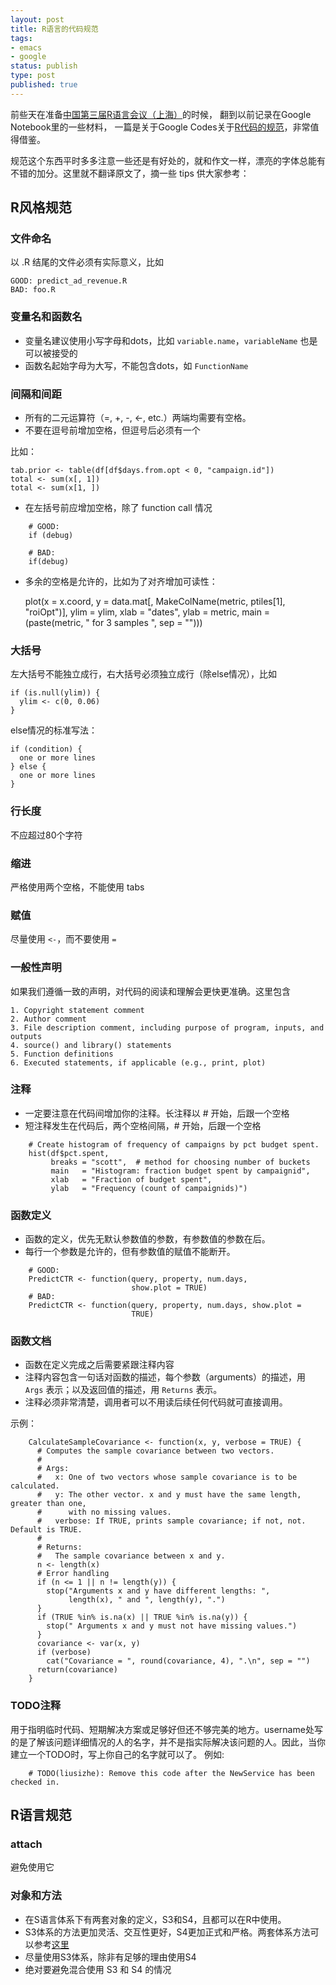 ```yaml
--- 
layout: post
title: R语言的代码规范
tags: 
- emacs
- google
status: publish
type: post
published: true
---
```

前些天在准备<a href="http://cos.name/chinar/chinar-2010/" target="_blank">中国第三届R语言会议（上海）</a>的时候，
翻到以前记录在Google Notebook里的一些材料，
一篇是关于Google Codes关于<a href="http://google-styleguide.googlecode.com/svn/trunk/google-r-style.html">R代码的规范</a>，非常值得借鉴。

规范这个东西平时多多注意一些还是有好处的，就和作文一样，漂亮的字体总能有不错的加分。这里就不翻译原文了，摘一些 tips 供大家参考：


## R风格规范

### 文件命名

以 .R 结尾的文件必须有实际意义，比如

	GOOD: predict_ad_revenue.R 
	BAD: foo.R

### 变量名和函数名

- 变量名建议使用小写字母和dots，比如 `variable.name`，`variableName` 也是可以被接受的 
- 函数名起始字母为大写，不能包含dots，如 `FunctionName`


### 间隔和间距

- 所有的二元运算符（=, +, -, <-, etc.）两端均需要有空格。
- 不要在逗号前增加空格，但逗号后必须有一个

比如：

	tab.prior <- table(df[df$days.from.opt < 0, "campaign.id"])
	total <- sum(x[, 1])
	total <- sum(x[1, ])

- 在左括号前应增加空格，除了 function call 情况

```
	# GOOD: 
	if (debug)

	# BAD: 
	if(debug)
```

- 多余的空格是允许的，比如为了对齐增加可读性：

	plot(x    = x.coord,
	     y    = data.mat[, MakeColName(metric, ptiles[1], "roiOpt")],
	     ylim = ylim,
	     xlab = "dates",
	     ylab = metric,
	     main = (paste(metric, " for 3 samples ", sep = "")))

### 大括号

左大括号不能独立成行，右大括号必须独立成行（除else情况），比如

	if (is.null(ylim)) {
	  ylim <- c(0, 0.06)
	}
	
else情况的标准写法：

	if (condition) {
	  one or more lines
	} else {
	  one or more lines
	}

### 行长度

不应超过80个字符

### 缩进

严格使用两个空格，不能使用 tabs

### 赋值

尽量使用 `<-`，而不要使用 `=`

### 一般性声明

如果我们遵循一致的声明，对代码的阅读和理解会更快更准确。这里包含

	1. Copyright statement comment
	2. Author comment
	3. File description comment, including purpose of program, inputs, and outputs
	4. source() and library() statements
	5. Function definitions
	6. Executed statements, if applicable (e.g., print, plot)

### 注释

- 一定要注意在代码间增加你的注释。长注释以 # 开始，后跟一个空格
- 短注释发生在代码后，两个空格间隔，# 开始，后跟一个空格

```
	# Create histogram of frequency of campaigns by pct budget spent.
	hist(df$pct.spent,
	     breaks = "scott",  # method for choosing number of buckets
	     main   = "Histogram: fraction budget spent by campaignid",
	     xlab   = "Fraction of budget spent",
	     ylab   = "Frequency (count of campaignids)")
```

### 函数定义

- 函数的定义，优先无默认参数值的参数，有参数值的参数在后。
- 每行一个参数是允许的，但有参数值的赋值不能断开。

```
	# GOOD:
	PredictCTR <- function(query, property, num.days,
	                       show.plot = TRUE)
	# BAD:
	PredictCTR <- function(query, property, num.days, show.plot =
	                       TRUE)
```

### 函数文档

- 函数在定义完成之后需要紧跟注释内容
- 注释内容包含一句话对函数的描述，每个参数（arguments）的描述，用 `Args` 表示；以及返回值的描述，用 `Returns` 表示。
- 注释必须非常清楚，调用者可以不用读后续任何代码就可直接调用。

示例：

```
	CalculateSampleCovariance <- function(x, y, verbose = TRUE) {
	  # Computes the sample covariance between two vectors.
	  #
	  # Args:
	  #   x: One of two vectors whose sample covariance is to be calculated.
	  #   y: The other vector. x and y must have the same length, greater than one,
	  #      with no missing values.
	  #   verbose: If TRUE, prints sample covariance; if not, not. Default is TRUE.
	  #
	  # Returns:
	  #   The sample covariance between x and y.
	  n <- length(x)
	  # Error handling
	  if (n <= 1 || n != length(y)) {
	    stop("Arguments x and y have different lengths: ",
	         length(x), " and ", length(y), ".")
	  }
	  if (TRUE %in% is.na(x) || TRUE %in% is.na(y)) {
	    stop(" Arguments x and y must not have missing values.")
	  }
	  covariance <- var(x, y)
	  if (verbose)
	    cat("Covariance = ", round(covariance, 4), ".\n", sep = "")
	  return(covariance)
	}
```

### TODO注释

用于指明临时代码、短期解决方案或足够好但还不够完美的地方。username处写的是了解该问题详细情况的人的名字，并不是指实际解决该问题的人。因此，当你建立一个TODO时，写上你自己的名字就可以了。
例如:

```
	# TODO(liusizhe): Remove this code after the NewService has been checked in.
```

## R语言规范

### attach

避免使用它

### 对象和方法

- 在S语言体系下有两套对象的定义，S3和S4，且都可以在R中使用。
- S3体系的方法更加灵活、交互性更好，S4更加正式和严格。两套体系方法可以参考[这里](https://cran.r-project.org/doc/Rnews/Rnews_2004-1.pdf) 
- 尽量使用S3体系，除非有足够的理由使用S4
- 绝对要避免混合使用 S3 和 S4 的情况


